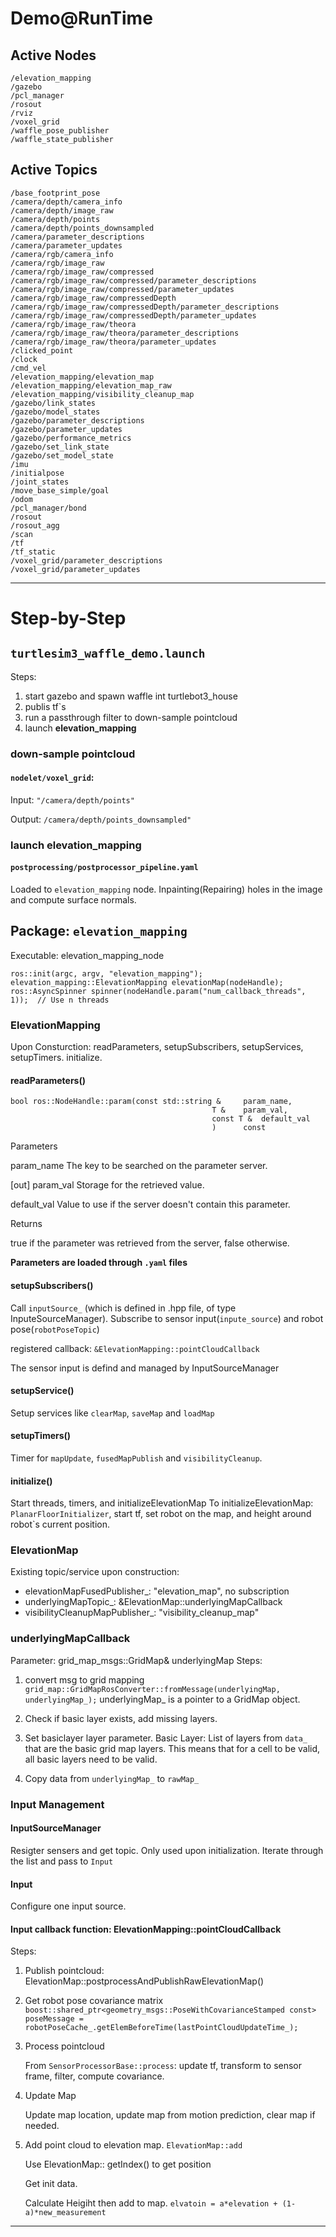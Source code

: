 # Demo@RunTime

## Active Nodes

```
/elevation_mapping
/gazebo
/pcl_manager
/rosout
/rviz
/voxel_grid
/waffle_pose_publisher
/waffle_state_publisher
```

## Active Topics

```
/base_footprint_pose
/camera/depth/camera_info
/camera/depth/image_raw
/camera/depth/points
/camera/depth/points_downsampled
/camera/parameter_descriptions
/camera/parameter_updates
/camera/rgb/camera_info
/camera/rgb/image_raw
/camera/rgb/image_raw/compressed
/camera/rgb/image_raw/compressed/parameter_descriptions
/camera/rgb/image_raw/compressed/parameter_updates
/camera/rgb/image_raw/compressedDepth
/camera/rgb/image_raw/compressedDepth/parameter_descriptions
/camera/rgb/image_raw/compressedDepth/parameter_updates
/camera/rgb/image_raw/theora
/camera/rgb/image_raw/theora/parameter_descriptions
/camera/rgb/image_raw/theora/parameter_updates
/clicked_point
/clock
/cmd_vel
/elevation_mapping/elevation_map
/elevation_mapping/elevation_map_raw
/elevation_mapping/visibility_cleanup_map
/gazebo/link_states
/gazebo/model_states
/gazebo/parameter_descriptions
/gazebo/parameter_updates
/gazebo/performance_metrics
/gazebo/set_link_state
/gazebo/set_model_state
/imu
/initialpose
/joint_states
/move_base_simple/goal
/odom
/pcl_manager/bond
/rosout
/rosout_agg
/scan
/tf
/tf_static
/voxel_grid/parameter_descriptions
/voxel_grid/parameter_updates

```
---
# Step-by-Step

## `turtlesim3_waffle_demo.launch`

Steps:
1. start gazebo and spawn waffle int turtlebot3_house
2. publis tf`s
3. run a passthrough filter to down-sample pointcloud
4. launch **elevation_mapping**


### down-sample pointcloud
#### **`nodelet/voxel_grid`**:
  Input: `"/camera/depth/points"`

  Output: `/camera/depth/points_downsampled"`

### launch elevation_mapping

####  `postprocessing/postprocessor_pipeline.yaml`
Loaded to `elevation_mapping` node. Inpainting(Repairing) holes in the image and compute surface normals.

## Package: `elevation_mapping`

Executable: elevation_mapping_node

```
ros::init(argc, argv, "elevation_mapping");
elevation_mapping::ElevationMapping elevationMap(nodeHandle);
ros::AsyncSpinner spinner(nodeHandle.param("num_callback_threads", 1));  // Use n threads
```

### ElevationMapping
Upon Consturction: readParameters, setupSubscribers, setupServices, setupTimers. initialize.

#### readParameters()
```
bool ros::NodeHandle::param(const std::string & 	param_name,
                                             T & 	param_val,
                                             const T & 	default_val
                                             )		const

```
Parameters

param_name	The key to be searched on the parameter server.

[out]	param_val	Storage for the retrieved value.

default_val	Value to use if the server doesn't contain this parameter.

Returns

true if the parameter was retrieved from the server, false otherwise.

**Parameters are loaded through `.yaml` files**

#### setupSubscribers()
Call `inputSource_` (which is defined in .hpp file, of type InputeSourceManager).
Subscribe to sensor input(`inpute_source`) and robot pose(`robotPoseTopic`)

registered callback: `&ElevationMapping::pointCloudCallback`

The sensor input is defind and managed by InputSourceManager

#### setupService()
Setup services like `clearMap`, `saveMap` and `loadMap`

#### setupTimers()
Timer for `mapUpdate`, `fusedMapPublish` and `visibilityCleanup`.

#### initialize()
Start threads, timers, and initializeElevationMap
To initializeElevationMap: `PlanarFloorInitializer`, start tf, set robot on the map, and height around robot`s current position.


### ElevationMap
Existing topic/service upon construction:
- elevationMapFusedPublisher_: "elevation_map", no subscription
- underlyingMapTopic_: &ElevationMap::underlyingMapCallback
- visibilityCleanupMapPublisher_: "visibility_cleanup_map"

### underlyingMapCallback

Parameter: grid_map_msgs::GridMap& underlyingMap
Steps:
1. convert msg to grid mapping `  grid_map::GridMapRosConverter::fromMessage(underlyingMap, underlyingMap_);` underlyingMap_ is a pointer to a GridMap object.

2. Check if basic layer exists, add missing layers.

3. Set basiclayer layer parameter.
Basic Layer: List of layers from `data_` that are the basic grid map layers. This means that for a cell to be valid, all basic layers need to be valid.

4. Copy data from `underlyingMap_` to `rawMap_`


### Input Management

#### InputSourceManager
Resigter sensers and get topic. Only used upon initialization. Iterate through the list and pass to `Input`

#### Input
Configure one input source.

#### Input callback function: ElevationMapping::pointCloudCallback

Steps:
1. Publish pointcloud: ElevationMap::postprocessAndPublishRawElevationMap()
2. Get robot pose covariance matrix `    boost::shared_ptr<geometry_msgs::PoseWithCovarianceStamped const> poseMessage = robotPoseCache_.getElemBeforeTime(lastPointCloudUpdateTime_);`
3. Process pointcloud

    From `SensorProcessorBase::process`: update tf, transform to sensor frame, filter, compute covariance.
4. Update Map

    Update map location, update map from motion prediction, clear map if needed.
5. Add point cloud  to elevation map. `ElevationMap::add`

    Use ElevationMap:: getIndex() to get position

    Get init data.

    Calculate Heigiht then add to map. `elvatoin = a*elevation + (1-a)*new_measurement`

---
